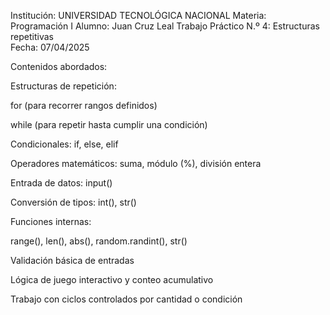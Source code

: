 Institución: UNIVERSIDAD TECNOLÓGICA NACIONAL 
Materia: Programación I 
Alumno: Juan Cruz Leal 
Trabajo Práctico N.º 4: Estructuras repetitivas  
Fecha: 07/04/2025

Contenidos abordados:

Estructuras de repetición:

for (para recorrer rangos definidos)

while (para repetir hasta cumplir una condición)

Condicionales: if, else, elif

Operadores matemáticos: suma, módulo (%), división entera

Entrada de datos: input()

Conversión de tipos: int(), str()

Funciones internas:

range(), len(), abs(), random.randint(), str()

Validación básica de entradas

Lógica de juego interactivo y conteo acumulativo

Trabajo con ciclos controlados por cantidad o condición